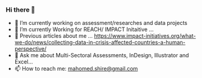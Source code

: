 ### Hi there 👋

- 🔭 I’m currently working on assessment/researches and data projects
- 🌱 I’m currently Working for REACH/ IMPACT Initaitive ...
- 👯 Previous articles about me ... https://www.impact-initiatives.org/what-we-do/news/collecting-data-in-crisis-affected-countries-a-human-perspective/
- 💬 Ask me about Multi-Sectoral Assessments, InDesign, Illustrator and Excel...
- 📫 How to reach me: mahomed.shire@gmail.com

<!--
**mmshire/mmshire** is a ✨ _special_ ✨ repository because its `README.md` (this file) appears on your GitHub profile.

Here are some ideas to get you started:

- 🔭 I’m currently working on assessment/researches and data projects
- 🌱 I’m currently Working for REACH/ IMPACT Initaitive ...
- 👯 Previous articles about me ... https://www.impact-initiatives.org/what-we-do/news/collecting-data-in-crisis-affected-countries-a-human-perspective/
- 💬 Ask me about Multi-Sectoral Assessments, InDesign, Illustrator and Excel...
- 📫 How to reach me: mahomed.shire@gmail.com
-->
